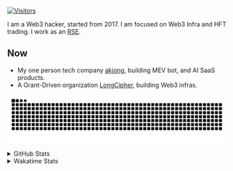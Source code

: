 <!-- markdownlint-disable MD041 MD010 MD033 -->
[![Visitors](https://api.visitorbadge.io/api/daily?path=Akagi201%2FAkagi201&label=Visitors%20Today&countColor=%2337d67a)](https://visitorbadge.io/status?path=Akagi201%2FAkagi201)

I am a Web3 hacker, started from 2017. I am focused on Web3 Infra and HFT trading.
I work as an [RSE](https://us-rse.org/about/what-is-an-rse/).

## Now

* My one person tech company [akjong](https://github.com/akjong), building MEV bot, and AI SaaS products.
* A Grant-Driven organization [LongCipher](https://github.com/longcipher), building Web3 infras.

[![github contribution grid snake animation](https://raw.githubusercontent.com/Akagi201/Akagi201/output/github-contribution-grid-snake.svg#gh-light-mode-only)](https://github.com/Akagi201)

<details>
<summary>GitHub Stats</summary>
  <a href="https://github.com/Akagi201"><img alt="Profile Detail" src="https://raw.githubusercontent.com/Akagi201/Akagi201/master/profile-summary-card-output/dracula/0-profile-details.svg" /></a>
  <a href="https://github.com/Akagi201"><img alt="Github Stats" src="https://raw.githubusercontent.com/Akagi201/Akagi201/master/profile-summary-card-output/dracula/3-stats.svg" /></a>
  <a href="https://github.com/Akagi201"><img alt="Lang By Commits" src="https://raw.githubusercontent.com/Akagi201/Akagi201/master/profile-summary-card-output/dracula/2-most-commit-language.svg" /></a>
</details>

<details>
<summary>Wakatime Stats</summary>
<br>

<!--START_SECTION:waka-->

```txt
From: 23 July 2025 - To: 30 July 2025

Total Time: 37 hrs 16 mins

Other              11 hrs 47 mins  ████████░░░░░░░░░░░░░░░░░   31.63 %
sh                 9 hrs 21 mins   ██████▒░░░░░░░░░░░░░░░░░░   25.12 %
Rust               5 hrs 54 mins   ████░░░░░░░░░░░░░░░░░░░░░   15.86 %
TOML               5 hrs 38 mins   ███▓░░░░░░░░░░░░░░░░░░░░░   15.13 %
Markdown           1 hr 46 mins    █▒░░░░░░░░░░░░░░░░░░░░░░░   04.75 %
Python             1 hr 8 mins     ▓░░░░░░░░░░░░░░░░░░░░░░░░   03.05 %
Zig                31 mins         ▒░░░░░░░░░░░░░░░░░░░░░░░░   01.43 %
TypeScript         21 mins         ▒░░░░░░░░░░░░░░░░░░░░░░░░   00.96 %
Bash               11 mins         ░░░░░░░░░░░░░░░░░░░░░░░░░   00.52 %
JSON               11 mins         ░░░░░░░░░░░░░░░░░░░░░░░░░   00.52 %
```

<!--END_SECTION:waka-->

</details>
